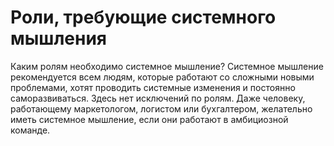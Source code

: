 # Роли, требующие системного мышления

Каким ролям необходимо системное мышление? Системное мышление рекомендуется всем людям, которые работают со сложными новыми проблемами, хотят проводить системные изменения и постоянно саморазвиваться. Здесь нет исключений по ролям. Даже человеку, работающему маркетологом, логистом или бухгалтером, желательно иметь системное мышление, если они работают в амбициозной команде.
